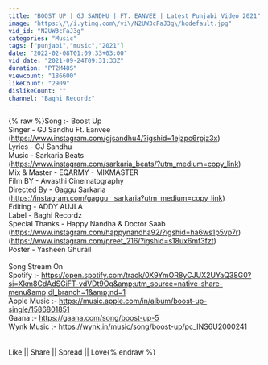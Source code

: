 ```yaml
---
title: "BOOST UP | GJ SANDHU | FT. EANVEE | Latest Punjabi Video 2021"
image: "https:\/\/i.ytimg.com\/vi\/N2UW3cFaJ3g\/hqdefault.jpg"
vid_id: "N2UW3cFaJ3g"
categories: "Music"
tags: ["punjabi","music","2021"]
date: "2022-02-08T01:09:33+03:00"
vid_date: "2021-09-24T09:31:33Z"
duration: "PT2M48S"
viewcount: "186600"
likeCount: "2909"
dislikeCount: ""
channel: "Baghi Recordz"
---
```

{% raw %}Song :- Boost Up<br />Singer - GJ Sandhu Ft. Eanvee<br />(<a rel="nofollow" target="blank" href="https://www.instagram.com/gjsandhu4/?igshid=1ejzpc6rpjz3x)">https://www.instagram.com/gjsandhu4/?igshid=1ejzpc6rpjz3x)</a><br />Lyrics - GJ Sandhu<br />Music  - Sarkaria Beats<br />(<a rel="nofollow" target="blank" href="https://www.instagram.com/sarkaria_beats/?utm_medium=copy_link)">https://www.instagram.com/sarkaria_beats/?utm_medium=copy_link)</a> <br />Mix &amp; Master - EQARMY - MIXMASTER<br />Film BY - Awasthi Cinematography<br />Directed By - Gaggu Sarkaria<br />(<a rel="nofollow" target="blank" href="https://instagram.com/gaggu__sarkaria?utm_medium=copy_link)">https://instagram.com/gaggu__sarkaria?utm_medium=copy_link)</a> <br />Editing - ADDY AUJLA <br />Label - Baghi Recordz<br />Special Thanks - Happy Nandha &amp; Doctor Saab<br />(<a rel="nofollow" target="blank" href="https://www.instagram.com/happynandha92/?igshid=ha6ws1p5vp7r)">https://www.instagram.com/happynandha92/?igshid=ha6ws1p5vp7r)</a>  <br />(<a rel="nofollow" target="blank" href="https://www.instagram.com/preet_216/?igshid=s18ux6mf3fzt)">https://www.instagram.com/preet_216/?igshid=s18ux6mf3fzt)</a><br />Poster - Yasheen Ghurail<br /><br />Song Stream On <br />Spotify :- <a rel="nofollow" target="blank" href="https://open.spotify.com/track/0X9YmOR8yCJUX2UYaQ38G0?si=Xkm8CdAdSGiFT-vdVDt9Og&amp;utm_source=native-share-menu&amp;dl_branch=1&amp;nd=1">https://open.spotify.com/track/0X9YmOR8yCJUX2UYaQ38G0?si=Xkm8CdAdSGiFT-vdVDt9Og&amp;utm_source=native-share-menu&amp;dl_branch=1&amp;nd=1</a><br />Apple Music :- <a rel="nofollow" target="blank" href="https://music.apple.com/in/album/boost-up-single/1586801851">https://music.apple.com/in/album/boost-up-single/1586801851</a><br />Gaana :- <a rel="nofollow" target="blank" href="https://gaana.com/song/boost-up-5">https://gaana.com/song/boost-up-5</a><br />Wynk Music :- <a rel="nofollow" target="blank" href="https://wynk.in/music/song/boost-up/pc_INS6U2000241">https://wynk.in/music/song/boost-up/pc_INS6U2000241</a><br /><br /><br />Like || Share || Spread || Love{% endraw %}
